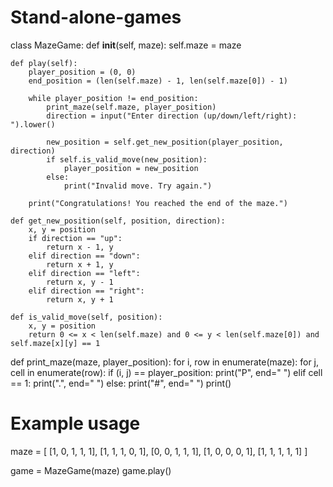 # Stand-alone-games
class MazeGame:
    def __init__(self, maze):
        self.maze = maze

    def play(self):
        player_position = (0, 0)
        end_position = (len(self.maze) - 1, len(self.maze[0]) - 1)

        while player_position != end_position:
            print_maze(self.maze, player_position)
            direction = input("Enter direction (up/down/left/right): ").lower()

            new_position = self.get_new_position(player_position, direction)
            if self.is_valid_move(new_position):
                player_position = new_position
            else:
                print("Invalid move. Try again.")

        print("Congratulations! You reached the end of the maze.")

    def get_new_position(self, position, direction):
        x, y = position
        if direction == "up":
            return x - 1, y
        elif direction == "down":
            return x + 1, y
        elif direction == "left":
            return x, y - 1
        elif direction == "right":
            return x, y + 1

    def is_valid_move(self, position):
        x, y = position
        return 0 <= x < len(self.maze) and 0 <= y < len(self.maze[0]) and self.maze[x][y] == 1

def print_maze(maze, player_position):
    for i, row in enumerate(maze):
        for j, cell in enumerate(row):
            if (i, j) == player_position:
                print("P", end=" ")
            elif cell == 1:
                print(".", end=" ")
            else:
                print("#", end=" ")
        print()

# Example usage
maze = [
    [1, 0, 1, 1, 1],
    [1, 1, 1, 0, 1],
    [0, 0, 1, 1, 1],
    [1, 0, 0, 0, 1],
    [1, 1, 1, 1, 1]
]

game = MazeGame(maze)
game.play()
